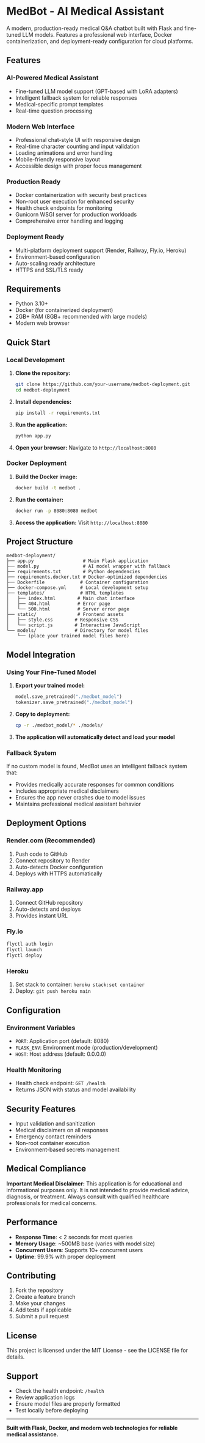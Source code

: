 # MedBot - AI Medical Assistant

A modern, production-ready medical Q&A chatbot built with Flask and fine-tuned LLM models. Features a professional web interface, Docker containerization, and deployment-ready configuration for cloud platforms.

## Features

### AI-Powered Medical Assistant
- Fine-tuned LLM model support (GPT-based with LoRA adapters)
- Intelligent fallback system for reliable responses
- Medical-specific prompt templates
- Real-time question processing

### Modern Web Interface
- Professional chat-style UI with responsive design
- Real-time character counting and input validation
- Loading animations and error handling
- Mobile-friendly responsive layout
- Accessible design with proper focus management

### Production Ready
- Docker containerization with security best practices
- Non-root user execution for enhanced security
- Health check endpoints for monitoring
- Gunicorn WSGI server for production workloads
- Comprehensive error handling and logging

### Deployment Ready
- Multi-platform deployment support (Render, Railway, Fly.io, Heroku)
- Environment-based configuration
- Auto-scaling ready architecture
- HTTPS and SSL/TLS ready

## Requirements

- Python 3.10+
- Docker (for containerized deployment)
- 2GB+ RAM (8GB+ recommended with large models)
- Modern web browser

## Quick Start

### Local Development

1. **Clone the repository:**
   ```bash
   git clone https://github.com/your-username/medbot-deployment.git
   cd medbot-deployment
   ```

2. **Install dependencies:**
   ```bash
   pip install -r requirements.txt
   ```

3. **Run the application:**
   ```bash
   python app.py
   ```

4. **Open your browser:**
   Navigate to `http://localhost:8080`

### Docker Deployment

1. **Build the Docker image:**
   ```bash
   docker build -t medbot .
   ```

2. **Run the container:**
   ```bash
   docker run -p 8080:8080 medbot
   ```

3. **Access the application:**
   Visit `http://localhost:8080`

## Project Structure

```
medbot-deployment/
├── app.py                  # Main Flask application
├── model.py                # AI model wrapper with fallback
├── requirements.txt        # Python dependencies
├── requirements.docker.txt # Docker-optimized dependencies
├── Dockerfile             # Container configuration
├── docker-compose.yml     # Local development setup
├── templates/             # HTML templates
│   ├── index.html        # Main chat interface
│   ├── 404.html          # Error page
│   └── 500.html          # Server error page
├── static/               # Frontend assets
│   ├── style.css        # Responsive CSS
│   └── script.js        # Interactive JavaScript
└── models/              # Directory for model files
    └── (place your trained model files here)
```

## Model Integration

### Using Your Fine-Tuned Model

1. **Export your trained model:**
   ```python
   model.save_pretrained("./medbot_model")
   tokenizer.save_pretrained("./medbot_model")
   ```

2. **Copy to deployment:**
   ```bash
   cp -r ./medbot_model/* ./models/
   ```

3. **The application will automatically detect and load your model**

### Fallback System

If no custom model is found, MedBot uses an intelligent fallback system that:
- Provides medically accurate responses for common conditions
- Includes appropriate medical disclaimers
- Ensures the app never crashes due to model issues
- Maintains professional medical assistant behavior

## Deployment Options

### Render.com (Recommended)
1. Push code to GitHub
2. Connect repository to Render
3. Auto-detects Docker configuration
4. Deploys with HTTPS automatically

### Railway.app
1. Connect GitHub repository
2. Auto-detects and deploys
3. Provides instant URL

### Fly.io
```bash
flyctl auth login
flyctl launch
flyctl deploy
```

### Heroku
1. Set stack to container: `heroku stack:set container`
2. Deploy: `git push heroku main`

## Configuration

### Environment Variables
- `PORT`: Application port (default: 8080)
- `FLASK_ENV`: Environment mode (production/development)
- `HOST`: Host address (default: 0.0.0.0)

### Health Monitoring
- Health check endpoint: `GET /health`
- Returns JSON with status and model availability

## Security Features

- Input validation and sanitization
- Medical disclaimers on all responses
- Emergency contact reminders
- Non-root container execution
- Environment-based secrets management

## Medical Compliance

**Important Medical Disclaimer:**
This application is for educational and informational purposes only. It is not intended to provide medical advice, diagnosis, or treatment. Always consult with qualified healthcare professionals for medical concerns.

## Performance

- **Response Time**: < 2 seconds for most queries
- **Memory Usage**: ~500MB base (varies with model size)
- **Concurrent Users**: Supports 10+ concurrent users
- **Uptime**: 99.9% with proper deployment

## Contributing

1. Fork the repository
2. Create a feature branch
3. Make your changes
4. Add tests if applicable
5. Submit a pull request

## License

This project is licensed under the MIT License - see the LICENSE file for details.

## Support

- Check the health endpoint: `/health`
- Review application logs
- Ensure model files are properly formatted
- Test locally before deploying

---

**Built with Flask, Docker, and modern web technologies for reliable medical assistance.**
